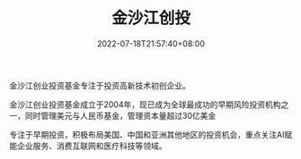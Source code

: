 ﻿---
weight: 
title: "金沙江创投"
description: "金沙江创业投资基金专注于投资立足中国，面向全球市场的高新技术初创企业"
date: 2022-07-18T21:57:40+08:00
lastmod: 2022-07-18T16:45:40+08:00
draft: false
authors: ["浮尘"]
featuredImage: "jinshajiangchuangtou.jpg"
link: "https://gsrventureschina.com/"
tags: ["投资机构","金沙江创投"]
categories: ["navigation"]
navigation: ["投资机构"]
lightgallery: true
toc: true
pinned: false
recommend: false
recommend1: false
---
金沙江创业投资基金专注于投资高新技术初创企业。

金沙江创业投资基金成立于2004年，现已成为全球最成功的早期风险投资机构之一，同时管理美元与人民币基金，管理资本量超过30亿美金

专注于早期投资，积极布局美国、中国和亚洲其他地区的投资机会，重点关注AI赋能企业服务、消费互联网和医疗科技等领域。